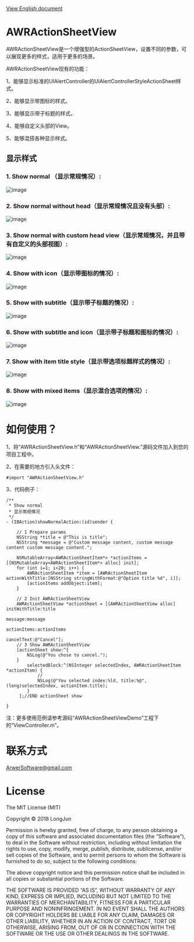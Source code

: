[View English document](https://github.com/longjun3000/AWRActionSheetView/blob/master/README.md "English README.md") 
# AWRActionSheetView
AWRActionSheetView是一个增强型的ActionSheetView，设置不同的参数，可以展现更多的样式，适用于更多的场景。

AWRActionSheetView现有的功能：

1、能够显示标准的UIAlertController的UIAlertControllerStyleActionSheet样式。

2、能够显示带图标的样式。

3、能够显示带子标题的样式。

4、能够自定义头部的View。

5、能够混搭各种显示样式。


## 显示样式
### 1. Show normal （显示常规情况）:
![image](https://raw.githubusercontent.com/longjun3000/AWRActionSheetView/master/Screenshot/iOS/Screenshot03.png)
### 2. Show normal without head（显示常规情况且没有头部）:
![image](https://raw.githubusercontent.com/longjun3000/AWRActionSheetView/master/Screenshot/iOS/Screenshot04.png)
### 3. Show normal with custom head view（显示常规情况，并且带有自定义的头部视图）:
![image](https://raw.githubusercontent.com/longjun3000/AWRActionSheetView/master/Screenshot/iOS/Screenshot05.png)
### 4. Show with icon（显示带图标的情况）:
![image](https://raw.githubusercontent.com/longjun3000/AWRActionSheetView/master/Screenshot/iOS/Screenshot06.png)
### 5. Show with subtitle（显示带子标题的情况）:
![image](https://raw.githubusercontent.com/longjun3000/AWRActionSheetView/master/Screenshot/iOS/Screenshot07.png)
### 6. Show with subtitle and icon（显示带子标题和图标的情况）:
![image](https://raw.githubusercontent.com/longjun3000/AWRActionSheetView/master/Screenshot/iOS/Screenshot08.png)
### 7. Show with item title style（显示带选项标题样式的情况）:
![image](https://raw.githubusercontent.com/longjun3000/AWRActionSheetView/master/Screenshot/iOS/Screenshot09.png)
### 8. Show with mixed items（显示混合选项的情况）:
![image](https://raw.githubusercontent.com/longjun3000/AWRActionSheetView/master/Screenshot/iOS/Screenshot10.png)

# 如何使用？
1、将“AWRActionSheetView.h”和“AWRActionSheetView.”源码文件加入到您的项目工程中。

2、在需要的地方引入头文件：

```
#import "AWRActionSheetView.h"
```

3、代码例子：

```
/**
 * Show normal
 * 显示常规情况
 */
- (IBAction)showNormalAction:(id)sender {

    // 1 Prepare params
    NSString *title = @"This is title";
    NSString *message = @"Custom message content, custom message content custom message content.";

    NSMutableArray<AWRActionSheetItem*> *actionItems = [[NSMutableArray<AWRActionSheetItem*> alloc] init];
    for (int i=1; i<20; i++) {
        AWRActionSheetItem *item = [AWRActionSheetItem actionWithTitle:[NSString stringWithFormat:@"Option title %d", i]];
        [actionItems addObject:item];
    }

    // 2 Init AWRActionSheetView
    AWRActionSheetView *actionSheet = [[AWRActionSheetView alloc] initWithTitle:title
                                                                        message:message
                                                                    actionItems:actionItems
                                                                     cancelText:@"Cancel"];
    // 3 Show AWRActionSheetView
    [actionSheet show:^{
        NSLog(@"You chose to cancel.");
    }
        selectedBlock:^(NSInteger selectedIndex, AWRActionSheetItem *actionItem) {
            //
            NSLog(@"You selected index:%ld, title:%@", (long)selectedIndex, actionItem.title);
        }
     ];//END actionSheet show

}
```

注：更多使用范例请参考源码“AWRActionSheetViewDemo”工程下的“ViewController.m”。



# 联系方式
ArwerSoftware@gmail.com


# License
The MIT License (MIT)

Copyright © 2018 LongJun

Permission is hereby granted, free of charge, to any person obtaining a copy of this software and associated documentation files (the “Software”), to deal in the Software without restriction, including without limitation the rights to use, copy, modify, merge, publish, distribute, sublicense, and/or sell copies of the Software, and to permit persons to whom the Software is furnished to do so, subject to the following conditions:

The above copyright notice and this permission notice shall be included in all copies or substantial portions of the Software.

THE SOFTWARE IS PROVIDED “AS IS”, WITHOUT WARRANTY OF ANY KIND, EXPRESS OR IMPLIED, INCLUDING BUT NOT LIMITED TO THE WARRANTIES OF MERCHANTABILITY, FITNESS FOR A PARTICULAR PURPOSE AND NONINFRINGEMENT. IN NO EVENT SHALL THE AUTHORS OR COPYRIGHT HOLDERS BE LIABLE FOR ANY CLAIM, DAMAGES OR OTHER LIABILITY, WHETHER IN AN ACTION OF CONTRACT, TORT OR OTHERWISE, ARISING FROM, OUT OF OR IN CONNECTION WITH THE SOFTWARE OR THE USE OR OTHER DEALINGS IN THE SOFTWARE.
